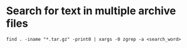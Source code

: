 # Search for text in multiple archive files

```shell
find . -iname "*.tar.gz" -print0 | xargs -0 zgrep -a <search_word>
```